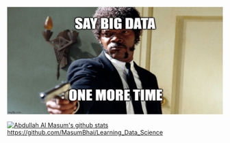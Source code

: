 <img src="images/data_science_meme.png" alt="python-Django">

[![Abdullah Al Masum's github stats](https://github-readme-stats.vercel.app/api?username=masumBhai&show_icons=true&count_private=true&theme=great-gatsby)](https://github.com/MasumBhai)
https://github.com/MasumBhai/Learning_Data_Science